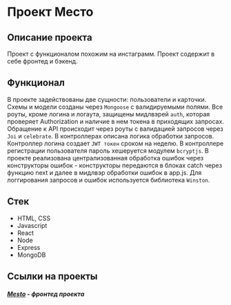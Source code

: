 # Проект Место

## Описание проекта
Проект с функционалом похожим на инстаграмм.
Проект содержит в себе фронтед и бэкенд.

## Функционал
В проекте задействованы две сущности: пользователи и карточки. Схемы и модели созданы через `Mongoose` с валидируемыми полями. Все роуты, кроме логина и логаута, защищены мидлвэрей `auth`, которая проверяет Authorization и наличие в нем токена в приходящих запросах. Обращение к API происходит через роуты с валидацией запросов через `Joi` и `celebrate`. В контроллерах описана логика обработки запросов. Контроллер логина создает `JWT токен` сроком на неделю. В контроллере регистрации пользователя пароль хешеруется модулем `bcryptjs`. В проекте реализована централизованная обработка ошибок через конструкторы ошибок - конструкторы передаются в блоках catch через функцию next и далее в мидлвэр обработки ошибок в app.js. Для логгирования запросов и ошибок используется библиотека `Winston`.

## Стек

- HTML, CSS
- Javascript
- React
- Node
- Express
- MongoDB

## Ссылки на проекты

##### [Mesto](https://glebzhmesto.nomoredomains.work/) - фронтед проекта

